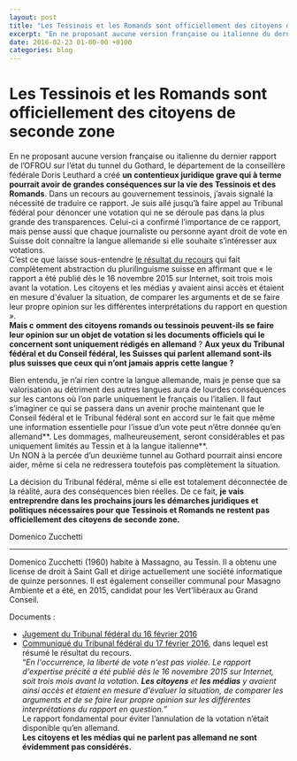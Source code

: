 ```yaml
---
layout: post
title: "Les Tessinois et les Romands sont officiellement des citoyens de seconde zone"
excerpt: "En ne proposant aucune version française ou italienne du dernier rapport de l’OFROU sur l’état du tunnel du Gothard, le département de la conseillère fédérale Doris Leuthard a créé un contentieux juridique grave qui à terme pourrait avoir de grandes conséquences sur la vie des Tessinois et des Romands. Dans u..."
date: 2016-02-23 01-00-00 +0100
categories: blog
---
```


# Les Tessinois et les Romands sont officiellement des citoyens de seconde zone

En ne proposant aucune version française ou italienne du dernier rapport de l’OFROU sur l’état du tunnel du Gothard, le département de la conseillère fédérale Doris Leuthard a créé **un contentieux juridique grave qui à terme pourrait avoir de grandes conséquences sur la vie des Tessinois et des Romands**. Dans un recours au gouvernement tessinois, j’avais signalé la nécessité de traduire ce rapport. Je suis allé jusqu’à faire appel au Tribunal fédéral pour dénoncer une votation qui ne se déroule pas dans la plus grande des transparences. Celui-ci a confirmé l’importance de ce rapport, mais pense aussi que chaque journaliste ou personne ayant droit de vote en Suisse doit connaître la langue allemande si elle souhaite s’intéresser aux votations.  
 C’est ce que laisse sous-entendre [le résultat du recours](http://www.bger.ch/fr/press-news-1c%5F60%5F2016-t.pdf) qui fait complètement abstraction du plurilinguisme suisse en affirmant que « le rapport a été publié dès le 16 novembre 2015 sur Internet, soit trois mois avant la votation. Les citoyens et les médias y avaient ainsi accès et étaient en mesure d'évaluer la situation, de comparer les arguments et de se faire leur propre opinion sur les différentes interprétations du rapport en question _»._   
**Mais c** **omment des citoyens romands ou tessinois peuvent-ils se faire leur opinion sur un objet de votation si les documents officiels qui le concernent sont uniquement rédigés en allemand** ? **Aux yeux du Tribunal fédéral et du Conseil fédéral, les Suisses qui parlent allemand sont-ils plus suisses que ceux qui n’ont jamais appris cette langue ?**

Bien entendu, je n’ai rien contre la langue allemande, mais je pense que sa valorisation au détriment des autres langues aura de lourdes conséquences sur les cantons où l’on parle uniquement le français ou l’italien. Il faut s’imaginer ce qui se passera dans un avenir proche maintenant que le Conseil fédéral et le Tribunal fédéral sont en accord sur le fait que même une information essentielle pour l’issue d’un vote peut n’être donnée qu’en allemand**. Les dommages, malheureusement, seront considérables et pas uniquement limités au Tessin et à la langue italienne**.  
 Un NON à la percée d’un deuxième tunnel au Gothard pourrait ainsi encore aider, même si cela ne redressera toutefois pas complètement la situation.

La décision du Tribunal fédéral, même si elle est totalement déconnectée de la réalité, aura des conséquences bien réelles. De ce fait, **je vais entreprendre dans les prochains jours les démarches juridiques et politiques nécessaires pour que Tessinois et Romands ne restent pas officiellement des citoyens de seconde zone.**

Domenico Zucchetti

---

Domenico Zucchetti (1960) habite à Massagno, au Tessin. Il a obtenu une license de droit à Saint Gall et dirige actuellement une société informatique de quinze personnes. Il est également conseiller communal pour Masagno Ambiente et a été, en 2015, candidat pour les Vert’libéraux au Grand Conseil.

Documents :

* [Jugement du Tribunal fédéral du 16 février 2016](/files/dossiers/gottardo-ricorso/decisioneTF%5F18022016.pdf)
* [Communiqué du Tribunal fédéral du 17 février 2016](/files/dossiers/gottardo-ricorso/comunicatoTF%5Ffr%5F16022016.pdf), dans lequel est résumé le résultat du recours.  
 “_En l'occurrence, la liberté de vote n'est pas violée. Le rapport d'expertise précité a été publié dès le 16 novembre 2015 sur Internet, soit trois mois avant la votation. **Les citoyens** et **les médias** y avaient ainsi accès et étaient en mesure d'évaluer la situation, de comparer les arguments et de se faire leur propre opinion sur les différentes interprétations du rapport en question.”_  
 Le rapport fondamental pour éviter l’annulation de la votation n’était disponible qu’en allemand.  
**Les citoyens et les médias qui ne parlent pas allemand ne sont évidemment pas considérés.**

